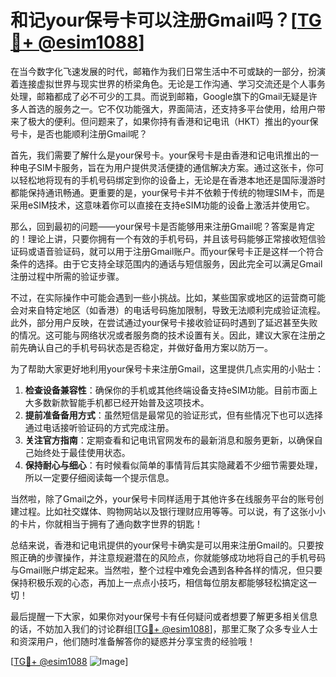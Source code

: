 # 和记your保号卡可以注册Gmail吗？[[TG💪+ @esim1088](https://t.me/s/esim1088)]

在当今数字化飞速发展的时代，邮箱作为我们日常生活中不可或缺的一部分，扮演着连接虚拟世界与现实世界的桥梁角色。无论是工作沟通、学习交流还是个人事务处理，邮箱都成了必不可少的工具。而说到邮箱，Google旗下的Gmail无疑是许多人首选的服务之一。它不仅功能强大，界面简洁，还支持多平台使用，给用户带来了极大的便利。但问题来了，如果你持有香港和记电讯（HKT）推出的your保号卡，是否也能顺利注册Gmail呢？

首先，我们需要了解什么是your保号卡。your保号卡是由香港和记电讯推出的一种电子SIM卡服务，旨在为用户提供灵活便捷的通信解决方案。通过这张卡，你可以轻松地将现有的手机号码绑定到你的设备上，无论是在香港本地还是国际漫游时都能保持通讯畅通。更重要的是，your保号卡并不依赖于传统的物理SIM卡，而是采用eSIM技术，这意味着你可以直接在支持eSIM功能的设备上激活并使用它。

那么，回到最初的问题——your保号卡是否能够用来注册Gmail呢？答案是肯定的！理论上讲，只要你拥有一个有效的手机号码，并且该号码能够正常接收短信验证码或语音验证码，就可以用于注册Gmail账户。而your保号卡正是这样一个符合条件的选择。由于它支持全球范围内的通话与短信服务，因此完全可以满足Gmail注册过程中所需的验证步骤。

不过，在实际操作中可能会遇到一些小挑战。比如，某些国家或地区的运营商可能会对来自特定地区（如香港）的电话号码施加限制，导致无法顺利完成验证流程。此外，部分用户反映，在尝试通过your保号卡接收验证码时遇到了延迟甚至失败的情况。这可能与网络状况或者服务商的技术设置有关。因此，建议大家在注册之前先确认自己的手机号码状态是否稳定，并做好备用方案以防万一。

为了帮助大家更好地利用your保号卡来注册Gmail，这里提供几点实用的小贴士：
1. **检查设备兼容性**：确保你的手机或其他终端设备支持eSIM功能。目前市面上大多数新款智能手机都已经开始普及这项技术。
2. **提前准备备用方式**：虽然短信是最常见的验证形式，但有些情况下也可以选择通过电话接听验证码的方式完成注册。
3. **关注官方指南**：定期查看和记电讯官网发布的最新消息和服务更新，以确保自己始终处于最佳使用状态。
4. **保持耐心与细心**：有时候看似简单的事情背后其实隐藏着不少细节需要处理，所以一定要仔细阅读每一个提示信息。

当然啦，除了Gmail之外，your保号卡同样适用于其他许多在线服务平台的账号创建过程。比如社交媒体、购物网站以及银行理财应用等等。可以说，有了这张小小的卡片，你就相当于拥有了通向数字世界的钥匙！

总结来说，香港和记电讯提供的your保号卡确实是可以用来注册Gmail的。只要按照正确的步骤操作，并注意规避潜在的风险点，你就能够成功地将自己的手机号码与Gmail账户绑定起来。当然啦，整个过程中难免会遇到各种各样的情况，但只要保持积极乐观的心态，再加上一点点小技巧，相信每位朋友都能够轻松搞定这一切！

最后提醒一下大家，如果你对your保号卡有任何疑问或者想要了解更多相关信息的话，不妨加入我们的讨论群组[[TG💪+ @esim1088](https://t.me/s/esim1088)]，那里汇聚了众多专业人士和资深用户，他们随时准备解答你的疑惑并分享宝贵的经验哦！

[[TG💪+ @esim1088](https://t.me/s/esim1088) ![Image](https://i.postimg.cc/4NQfJmqS/Snipaste-2025-05-13-00-14-12.png)]